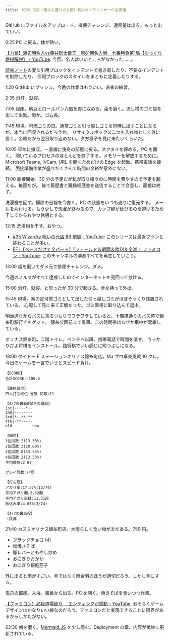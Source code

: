 ```yaml
---
title: 1076 日目（雨のち曇りのち雨）初のオンラインかつ午前面接
---
```


GitHub にファイルをアップロード。排便チャレンジ。通常量は出る。もっと出ていい。

0:25 PC に戻る。体が熱い。

[【力業】渡辺明名人vs藤井聡太竜王　第81期名人戦　七番勝負第1局【ゆっくり将棋解説】 - YouTube](https://www.youtube.com/watch?v=acptNIFwWQA):
今回、名人はいいところがなかった……。

[読書ノート][note]の変な引用ブロックをインデントで書き直したり、不要なインデントを削除したり、
引用ブロックのスタイルをまともに定義したりする。

1:20 GitHub にプッシュ。今晩の作業はもういい。麻雀の練習。

2:35 消灯。就寝。

7:05 起床。納豆とロールパン六個を胃に収める。歯を磨く。流し横のゴミ袋を出して出勤。雨か。ゴム長。

7:45 現場。可燃ゴミの日。通常ゴミと引っ越しゴミを同時に出すことになるが、本当に回収されるだろうか。
リサイクルボックス二つを入れ物として外に置く。金曜だから翌日取り込めない。夕方様子を見に来たいくらいだ。

10:05 早めに撤収。一直線に曳舟の部屋に戻る。ネクタイを締める。PC を開く。
開いているプロセスのほとんどを終了する。メモリーを解放するために。
Microsoft Teams, iVCam, URL を開くためだけの Edge を起動。携帯電話を接続。
面接準備作業が盛りだくさんで時間の余裕が意外にない。

11:00 面接開始。30 分の予定だが私が取り繕うのに時間を費やすので予定を超える。毎回だが。
後で履歴書と職務経歴書を送信することで合意し、面接は終了。

洗濯機を回す。掃除の日報を今書く。PC の状態をいつも通りに復元する。
メールを片付ける。もう少しで洗濯が終わるので、カップ麺が延びるのを避けるため干してからおやつ休憩とする。

12:15 洗濯物を干す。おやつ。

* [#35 Wizardry 呪いの元凶 B9 前編 - YouTube](https://www.youtube.com/watch?v=6CqyJIzcIJs):
  このシリーズは最近プツンと終わることが多い。
* [FF I【ベースだけで全パート】『フィールド＆戦闘＆勝利＆全滅 』ファミコン - YouTube](https://www.youtube.com/watch?v=5oWJNyNaQaE):
  このチャンネルの演奏すべてを再生していこう。

13:00 歯を磨いてダメ元で排便チャレンジ。ダメ。

今週のノルマがすべて達成したのでインターネットを見回って怠ける。

15:00 消灯。就寝。と思ったが 30 分で起きる。傘を持って外出。

15:45 現場。案の定可燃ゴミとして出した引っ越しゴミがほぼそっくり残置されている。
心配して見に来て正解だった。ゴミ置場に取り込んで退出。

明治通りからバスに乗るつもりでフラフラしていると、十間橋通りのバス停で錦糸町駅行きをゲット。
錦糸公園前まで乗車。この時間帯はなぜか車中が混雑している。

オリナス錦糸町。二階トイレ。ベンチへ以降。携帯電話で時間を潰す。
うっかりぴよ将棋をインストール。詰将棋でいい感じに暇つぶしになる。

18:00 タイトー F ステーションオリナス錦糸町店。MJ プロ卓東風戦 10 クレ。
今日のゲームを一言でいうとスピード負け。

```text
【SCORE】
合計SCORE:-106.6

【最終段位】
四人打ち段位:雀狼 幻球:11

【4/7の最新8試合の履歴】
1st|-----*--
2nd|--------
3rd|*--**-**
4th|-**-----
old         new

【順位】
1位回数:2(13.33%)
2位回数:3(20.00%)
3位回数:8(53.33%)
4位回数:2(13.33%)
平均順位:2.67

プレイ局数:74局

【打ち筋】
アガリ率:17.57%(13/74)
平均アガリ翻:2.62翻
平均アガリ巡目:11.31巡
振込み率:4.05%(3/74)

【4/7の最高役】
・跳満
```

21:40 カスミオリナス錦糸町店。大雨らしく食い物がまだある。759 円。

* ブラックチョコ (4)
* 塩焼きそば
* 豚レバーともやし炒め
* おにぎりおかか
* おにぎり銀鮭筋子

外に出ると雨がすごい。傘ではなく雨合羽のほうが適切だろう。しかし傘にする。

曳舟の部屋。入浴。風呂から出る。PC を開く。焼きそばを食いつつ作業。

[【ファミコン】必殺道場破り 　エンディングが感動 - YouTube](https://www.youtube.com/watch?v=rbDg0WaFMTs):
おそらくゲームデザインはかなりいい線なのだろう。ファミコンだと実現できることに限界があるからしかたがない。

23:30 歯を磨く。[Mermaid.JS] を少し読む。Deployment の章、内容が微妙に更新されている。

[Mermaid.JS]: https://mermaid-js.github.io/mermaid/
[note]: https://showa-yojyo.github.io/notebook/
